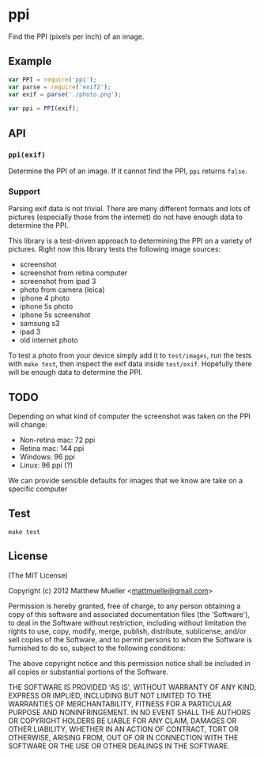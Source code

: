 
# ppi

  Find the PPI (pixels per inch) of an image.

## Example

```js
var PPI = require('ppi');
var parse = require('exif2');
var exif = parse('./photo.png');

var ppi = PPI(exif);
```

## API

### `ppi(exif)`

Determine the PPI of an image. If it cannot find the PPI, `ppi` returns `false`.

### Support

Parsing exif data is not trivial. There are many different formats and lots of pictures (especially those from the internet) do not have enough data to determine the PPI.

This library is a test-driven approach to determining the PPI on a variety of pictures. Right now this library tests the following image sources:

- screenshot
- screenshot from retina computer
- screenshot from ipad 3
- photo from camera (leica)
- iphone 4 photo
- iphone 5s photo
- iphone 5s screenshot
- samsung s3
- ipad 3
- old internet photo

To test a photo from your device simply add it to `test/images`, run the tests with `make test`, then inspect the exif data inside `test/exif`. Hopefully there will be enough data to determine the PPI.

## TODO

Depending on what kind of computer the screenshot was taken on the PPI will change:

- Non-retina mac: 72 ppi
- Retina mac: 144 ppi
- Windows: 96 ppi
- Linux: 96 ppi (?)

We can provide sensible defaults for images that we know are take on a specific computer

## Test

    make test

## License

(The MIT License)

Copyright (c) 2012 Matthew Mueller &lt;mattmuelle@gmail.com&gt;

Permission is hereby granted, free of charge, to any person obtaining
a copy of this software and associated documentation files (the
'Software'), to deal in the Software without restriction, including
without limitation the rights to use, copy, modify, merge, publish,
distribute, sublicense, and/or sell copies of the Software, and to
permit persons to whom the Software is furnished to do so, subject to
the following conditions:

The above copyright notice and this permission notice shall be
included in all copies or substantial portions of the Software.

THE SOFTWARE IS PROVIDED 'AS IS', WITHOUT WARRANTY OF ANY KIND,
EXPRESS OR IMPLIED, INCLUDING BUT NOT LIMITED TO THE WARRANTIES OF
MERCHANTABILITY, FITNESS FOR A PARTICULAR PURPOSE AND NONINFRINGEMENT.
IN NO EVENT SHALL THE AUTHORS OR COPYRIGHT HOLDERS BE LIABLE FOR ANY
CLAIM, DAMAGES OR OTHER LIABILITY, WHETHER IN AN ACTION OF CONTRACT,
TORT OR OTHERWISE, ARISING FROM, OUT OF OR IN CONNECTION WITH THE
SOFTWARE OR THE USE OR OTHER DEALINGS IN THE SOFTWARE.
